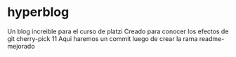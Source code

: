 # hyperblog
Un blog increible para el curso de platzi
Creado para conocer los efectos de git cherry-pick 11
Aqui haremos un commit luego de crear la rama readme-mejorado